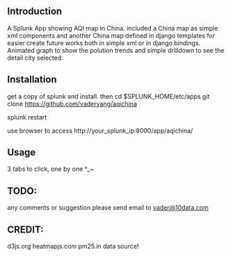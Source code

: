 Introduction
------------
A Splunk App showing AQI map in China. 
included a China map as simple xml components and another China map defined in django templates for easier create future works both in simple xml or in django bindings. 
Animated graph to show the polution trends and simple drilldown to see the detail city selected.

Installation
------------
get a copy of splunk and install.
then
cd $SPLUNK_HOME/etc/apps
git clone https://github.com/vaderyang/aqichina

splunk restart

use browser to access http://your_splunk_ip:8000/app/aqichina/

Usage
-----
3 tabs to click, one by one ^_~

TODO:
-----
any comments or suggestion please send email to vader@10data.com

CREDIT:
-----
d3js.org
heatmapjs.com
pm25.in  data source! 
